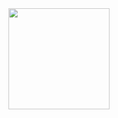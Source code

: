 <img src="https://raw.githubusercontent.com/stanford-futuredata/macrobase/master/src/main/resources/frontend/macrobase.png" width="200">
